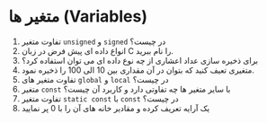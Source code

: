 # متغیر ها (Variables)

1. تفاوت متغیر `unsigned` و `signed` در چیست؟
2. انواع داده ای پیش فرض در زبان C را نام ببرید.
3. برای ذخیره سازی عداد اعشاری از چه نوع داده ای می توان استفاده کرد؟
4. متغیری تعیف کنید که بتوان در آن مقداری بین 10 الی 100 را ذخیره نمود.
5. تفاوت متغیر های `global`  و `local` در چیست؟
6. متغیر `const` با سایر متغیر ها چه تفاوتی دارد و کاربرد آن چیست؟
7. تفاوت متغیر `static const` با `const` در چیست؟
8. یک آرایه تعریف کرده و مقادیر خانه های آن را با 0 پر نمایید

